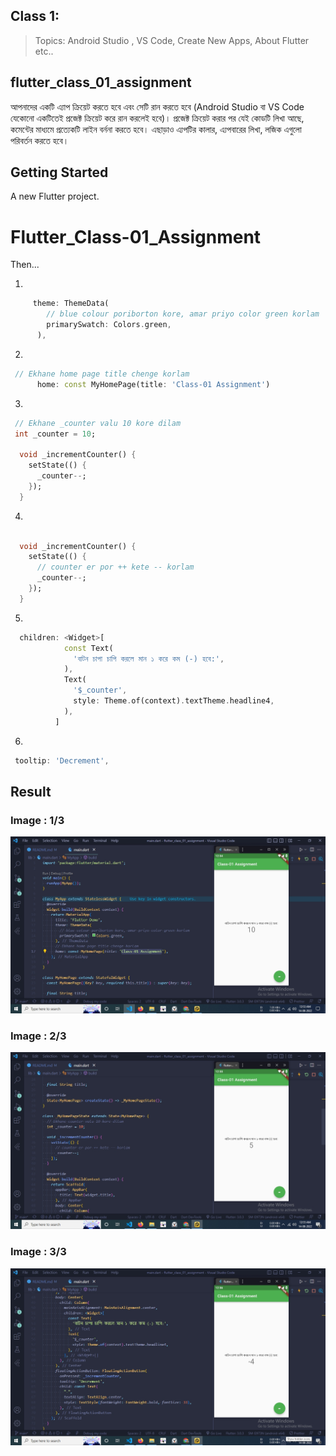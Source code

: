 ## Class 1:

> Topics: Android Studio , VS Code, Create New Apps, About Flutter etc..

## flutter_class_01_assignment

আপনাদের একটি এ্যাপ ক্রিয়েট করতে হবে এবং সেটি রান করতে হবে (Android Studio বা VS Code যেকোনো একটিতেই প্রজেক্ট ক্রিয়েট করে রান করলেই হবে)। প্রজেক্ট ক্রিয়েট করার পর যেই কোডটি লিখা আছে, কমেন্টের মাধ্যমে প্রত্যেকটি লাইন বর্ননা করতে হবে। এছাড়াও এ্যপটির কালার, এ্যপবারের লিখা, লজিক এগুলো পরিবর্তন করতে হবে।

## Getting Started

A new Flutter project.

# Flutter_Class-01_Assignment

Then...

1.

```dart
     theme: ThemeData(
        // blue colour poriborton kore, amar priyo color green korlam
        primarySwatch: Colors.green,
      ),
```

2.

```dart
 // Ekhane home page title chenge korlam
      home: const MyHomePage(title: 'Class-01 Assignment')
```

3.

```dart
 // Ekhane _counter valu 10 kore dilam
 int _counter = 10;

  void _incrementCounter() {
    setState(() {
      _counter--;
    });
  }
```

4.

```dart

  void _incrementCounter() {
    setState(() {
      // counter er por ++ kete -- korlam
      _counter--;
    });
  }
```

5.

```dart
  children: <Widget>[
            const Text(
              'বাটন চাপা চাপি করলে মান ১ করে কম (-) হবে:',
            ),
            Text(
              '$_counter',
              style: Theme.of(context).textTheme.headline4,
            ),
          ]
```

6.

```dart
 tooltip: 'Decrement',
```

## Result

### Image : 1/3

![Class-01_Assignment_01](redmeimgs\Class-01_Assignment_01.jpg)

### Image : 2/3

![Class-01_Assignment_02](redmeimgs\Class-01_Assignment_02.jpg)

### Image : 3/3

![Class-01_Assignment_03](redmeimgs\Class-01_Assignment_03.jpg)
